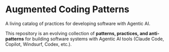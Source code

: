 # Augmented Coding Patterns
A living catalog of practices for developing software with Agentic AI.

This repository is an evolving collection of **patterns, practices, and anti-patterns** for building software systems with Agentic AI tools (Claude Code, Copilot, Windsurf, Codex, etc.).

